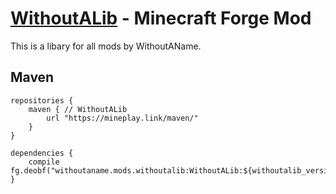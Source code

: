 # [WithoutALib](https://www.curseforge.com/minecraft/mc-mods/withoutalib "WithoutALib on CurseForge") - Minecraft Forge Mod

This is a libary for all mods by WithoutAName.

## Maven
    repositories {
        maven { // WithoutALib
            url "https://mineplay.link/maven/"
        }
    }

    dependencies {
        compile fg.deobf("withoutaname.mods.withoutalib:WithoutALib:${withoutalib_version}")
    }
